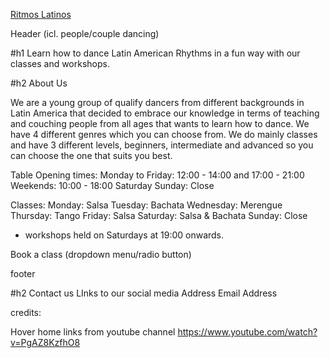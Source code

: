  [Ritmos Latinos](https://www.ritmoslatinos.com)

Header (icl. people/couple dancing)

#h1 Learn how to dance Latin American Rhythms in a fun way with our classes and workshops.

#h2 About Us

We are a young group of qualify dancers from different backgrounds in Latin America that decided to embrace our knowledge in terms of teaching and couching people from all ages that wants to learn how to dance. We have 4 different genres which you can choose from. We do mainly classes and have 3 different levels, beginners, intermediate and advanced so you can choose the one that suits you best.


Table
Opening times:
Monday to Friday: 12:00 - 14:00 and 17:00 - 21:00
Weekends:  10:00 - 18:00 Saturday 
Sunday: Close

Classes:
Monday: Salsa
Tuesday: Bachata
Wednesday: Merengue
Thursday: Tango
Friday: Salsa
Saturday: Salsa & Bachata
Sunday: Close  
* workshops held on Saturdays at 19:00 onwards.

Book a class (dropdown menu/radio button)

footer

#h2 Contact us
LInks to our social media
Address
Email Address


credits:

Hover home links from youtube channel https://www.youtube.com/watch?v=PgAZ8KzfhO8
